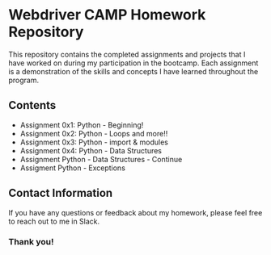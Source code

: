 # Webdriver CAMP Homework Repository

This repository contains the completed assignments and projects that I have worked on during my participation in the bootcamp. Each assignment is a demonstration of the skills and concepts I have learned throughout the program.

## Contents

- Assignment 0x1: Python - Beginning!
- Assignment 0x2: Python - Loops and more!!
- Assignment 0x3: Python - import & modules
- Assignment 0x4: Python - Data Structures
- Assignment Python - Data Structures - Continue
- Assigment Python - Exceptions

## Contact Information

If you have any questions or feedback  about my homework, please feel free to reach out to me in Slack.

### Thank you! ###
